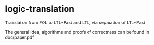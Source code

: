 # logic-translation
Translation from FOL to LTL+Past and LTL, via separation of LTL+Past

The general idea, algorithms and proofs of correctness can be found in doc/paper.pdf
